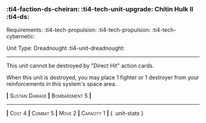 ### :ti4-faction-ds-cheiran: :ti4-tech-unit-upgrade: **Chitin Hulk II** :ti4-ds:

Requirements: :ti4-tech-propulsion: :ti4-tech-propulsion: :ti4-tech-cybernetic:

Unit Type: Dreadnought :ti4-unit-dreadnought:

---

This unit cannot be destroyed by "Direct Hit" action cards.

When this unit is destroyed, you may place 1 fighter or 1 destroyer from your reinforcements in this system's space area.

__|__ <span style="font-variant:small-caps;">Sustain Damage</span> __|__ <span style="font-variant:small-caps;">Bombardment 5</span> __|__

---

__|__ <span style="font-variant:small-caps;">Cost 4</span> __|__ <span style="font-variant:small-caps;">Combat 5</span> __|__ <span style="font-variant:small-caps;">Move 2</span> __|__ <span style="font-variant:small-caps;">Capacity 1</span> __|__
{ .unit-stats }

